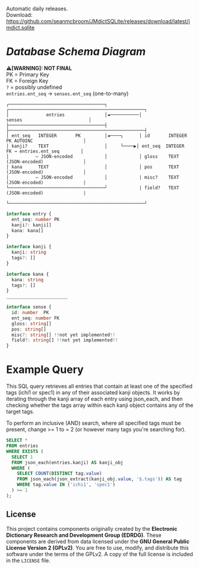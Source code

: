 Automatic daily releases.<br>
Download: https://github.com/seanmcbroom/JMdictSQLite/releases/download/latest/jmdict.sqlite


# _Database Schema Diagram_
**⚠️[WARNING]: NOT FINAL**<br>
PK = Primary Key<br>
FK = Foreign Key<br>
`?` = possibly undefined<br>
`entries.ent_seq` → `senses.ent_seq` (one-to-many)
```
┌────────────────────────────────────┐            ┌───────────────────────────────────────────────────┐
│              entries               │◄───────────│                    senses                         │
├────────────────────────────────────┤            ├───────────────────────────────────────────────────┤
│ ent_seq   INTEGER       PK         │◄────┐      │ id       INTEGER     PK AUTOINC                   │
│ kanji?    TEXT                     │     └────▶│ ent_seq  INTEGER      FK → entries.ent_seq        │
│          – JSON-encoded            │            │ gloss    TEXT        (JSON-encoded)               │
│ kana      TEXT                     │            │ pos      TEXT        (JSON-encoded)               │
│          – JSON-encoded            │            | misc?    TEXT        (JSON-encoded)               |
└────────────────────────────────────┘            | field?   TEXT        (JSON-encoded)               |
                                                  └───────────────────────────────────────────────────┘
```
```ts
interface entry {
  ent_seq: number PK
  kanji?: kanji[]
  kana: kana[]
}

interface kanji {
  kanji: string
  tags?: []
}

interface kana {
  kana: string
  tags?: []
}
_______________________

interface sense {
  id: number  PK
  ent_seq: number FK
  gloss: string[]
  pos: string[]
  misc?: string[] !!not yet implemented!!
  field?: string[] !!not yet implemented!!
}
```

# Example Query
This SQL query retrieves all entries that contain at least one of the specified tags (ichi1 or spec1) in any of their associated kanji objects.
It works by iterating through the kanji array of each entry using json_each, and then checking whether the tags array within each kanji object contains any of the target tags.

To perform an inclusive (AND) search, where all specified tags must be present, change >= 1 to = 2 (or however many tags you're searching for).
```sql
SELECT *
FROM entries
WHERE EXISTS (
  SELECT 1
  FROM json_each(entries.kanji) AS kanji_obj
  WHERE (
    SELECT COUNT(DISTINCT tag.value)
    FROM json_each(json_extract(kanji_obj.value, '$.tags')) AS tag
    WHERE tag.value IN ('ichi1', 'spec1')
  ) >= 1
);
```

## License
This project contains components originally created by the **Electronic Dictionary Research and Development Group (EDRDG)**. These components are derived from data licensed under the **GNU General Public License Version 2 (GPLv2)**.
You are free to use, modify, and distribute this software under the terms of the GPLv2. A copy of the full license is included in the `LICENSE` file.
